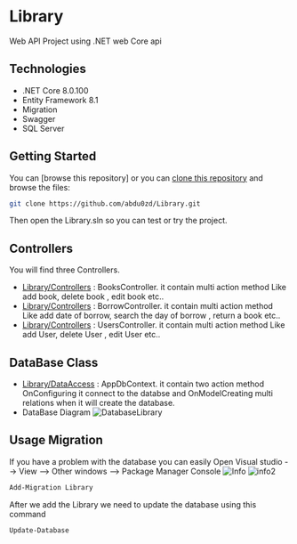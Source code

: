 # Library
Web API Project using .NET web Core api

## Technologies
- .NET Core 8.0.100
- Entity Framework 8.1
- Migration
- Swagger
- SQL Server

## Getting Started

You can [browse this repository] or you can [clone this repository](https://help.github.com/articles/cloning-a-repository/) and browse the files:

```bash
git clone https://github.com/abdu0zd/Library.git
```

Then open the Library.sln so you can test or try the project.

## Controllers
You will find three Controllers.
- [Library/Controllers](https://github.com/abdu0zd/Library/blob/master/Library/Controllers/BooksController.cs) : BooksController.
  it contain multi action method Like add book, delete book , edit book etc..
- [Library/Controllers](https://github.com/abdu0zd/Library/blob/master/Library/Controllers/BorrowController.cs) : BorrowController.
  it contain multi action method Like add date of borrow, search the day of borrow , return a book etc..
- [Library/Controllers](https://github.com/abdu0zd/Library/blob/master/Library/Controllers/UsersController.cs) : UsersController.
  it contain multi action method Like add User, delete User , edit User etc..  
## DataBase Class
- [Library/DataAccess](https://github.com/abdu0zd/Library/blob/master/Library/DataAccess/AppDbContext.cs) : AppDbContext.
  it contain two action method OnConfiguring  it connect to the databse and OnModelCreating multi relations when it will create the database.
- DataBase Diagram
  ![DatabaseLibrary](https://github.com/abdu0zd/Library/assets/13774950/103b702d-6516-4b7b-b6c4-3742320d81da) 

## Usage Migration
If you have a problem with the database you can easily
Open Visual studio --> View --> Other windows --> Package Manager Console
![Info](https://github.com/abdu0zd/Library/assets/13774950/e608bee8-769a-4168-94af-4956cbb49787)
![info2](https://github.com/abdu0zd/Library/assets/13774950/5a04f20e-4bd9-456c-9008-7c94d9256271)

 ```bash
Add-Migration Library
```
After we add the Library we need to update the database using this command
 ```bash
Update-Database
```
